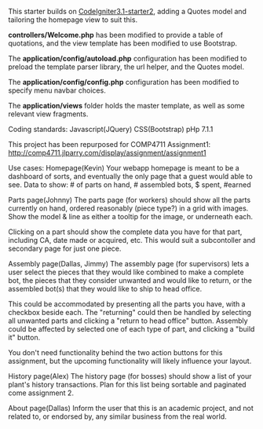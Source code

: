 This starter builds on [CodeIgniter3.1-starter2](https://github.com/jedi-academy/CodeIgniter3.1-starter2),
adding a Quotes model and tailoring the homepage view to suit this.

**controllers/Welcome.php** has been modified to provide a table of quotations,
and the view template has been modified to use Bootstrap.

The **application/config/autoload.php** configuration has been modified
to preload the template parser library, the url helper, and the Quotes model.

The **application/config/config.php** configuration has been modified
to specify menu navbar choices.

The **application/views** folder holds the master template, as well as some relevant view
fragments.

Coding standards:
Javascript(JQuery)
CSS(Bootstrap)
pHp 7.1.1

This project has been repurposed for COMP4711 Assignment1:
http://comp4711.jlparry.com/display/assignment/assignment1

Use cases:
Homepage(Kevin)
Your webapp homepage is meant to be a dashboard of sorts, and eventually the only page that a guest would able to see.
Data to show: # of parts on hand, # assembled bots, $ spent, #earned

Parts page(Johnny)
The parts page (for workers) should show all the parts currently on hand, ordered reasonably (piece type?) in a grid with images. Show the model & line as either a tooltip for the image, or underneath each.

Clicking on a part should show the complete data you have for that part, including CA, date made or acquired, etc. This would suit a subcontoller and secondary page for just one piece.

Assembly page(Dallas, Jimmy)
The assembly page (for supervisors) lets a user select the pieces that they would like combined to make a complete bot, the pieces that they consider unwanted and would like to return, or the assembled bot(s) that they would like to ship to head office.

This could be accommodated by presenting all the parts you have, with a checkbox beside each. The "returning" could then be handled by selecting all unwanted parts and clicking a "return to head office" button. Assembly could be affected by selected one of each type of part, and clicking a "build it" button.

You don't need functionality behind the two action buttons for this assignment, but the upcoming functionality will likely influence your layout.

History page(Alex)
The history page (for bosses) should show a list of your plant's history transactions. Plan for this list being sortable and paginated come assignment 2.

About page(Dallas)
Inform the user that this is an academic project, and not related to, or endorsed by, any similar business from the real world.

